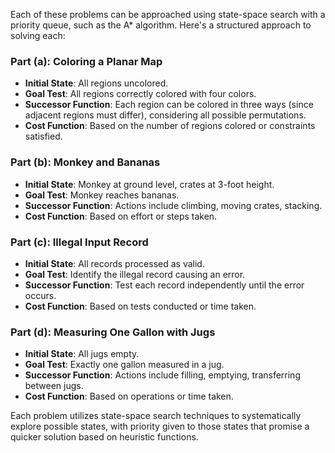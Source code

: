 Each of these problems can be approached using state-space search with a priority queue, such as the A* algorithm. Here's a structured approach to solving each:

### Part (a): Coloring a Planar Map
- **Initial State**: All regions uncolored.
- **Goal Test**: All regions correctly colored with four colors.
- **Successor Function**: Each region can be colored in three ways (since adjacent regions must differ), considering all possible permutations.
- **Cost Function**: Based on the number of regions colored or constraints satisfied.

### Part (b): Monkey and Bananas
- **Initial State**: Monkey at ground level, crates at 3-foot height.
- **Goal Test**: Monkey reaches bananas.
- **Successor Function**: Actions include climbing, moving crates, stacking.
- **Cost Function**: Based on effort or steps taken.

### Part (c): Illegal Input Record
- **Initial State**: All records processed as valid.
- **Goal Test**: Identify the illegal record causing an error.
- **Successor Function**: Test each record independently until the error occurs.
- **Cost Function**: Based on tests conducted or time taken.

### Part (d): Measuring One Gallon with Jugs
- **Initial State**: All jugs empty.
- **Goal Test**: Exactly one gallon measured in a jug.
- **Successor Function**: Actions include filling, emptying, transferring between jugs.
- **Cost Function**: Based on operations or time taken.

Each problem utilizes state-space search techniques to systematically explore possible states, with priority given to those states that promise a quicker solution based on heuristic functions.